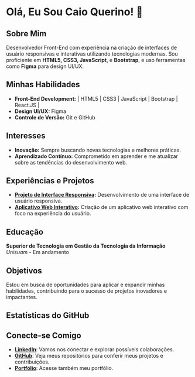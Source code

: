 # Olá, Eu Sou Caio Querino! 👋

## Sobre Mim

Desenvolvedor Front-End com experiência na criação de interfaces de usuário responsivas e interativas utilizando tecnologias modernas. Sou proficiente em **HTML5, CSS3, JavaScript**, e **Bootstrap**, e uso ferramentas como **Figma** para design UI/UX.

## Minhas Habilidades

- **Front-End Development:** | HTML5 | CSS3 | JavaScript | Bootstrap | React.JS |
- **Design UI/UX:** Figma
- **Controle de Versão:** Git e GitHub


## Interesses

- **Inovação:** Sempre buscando novas tecnologias e melhores práticas.
- **Aprendizado Contínuo:** Comprometido em aprender e me atualizar sobre as tendências do desenvolvimento web.

## Experiências e Projetos

- **[Projeto de Interface Responsiva](https://caioquerino.github.io/mangas/):** Desenvolvimento de uma interface de usuário responsiva.
- **[Aplicativo Web Interativo](https://caioquerino.github.io/encontre-whatsapp/):** Criação de um aplicativo web interativo com foco na experiência do usuário.

## Educação

**Superior de Tecnologia em Gestão da Tecnologia da Informação**  
_Unisuam_ - Em andamento

## Objetivos

Estou em busca de oportunidades para aplicar e expandir minhas habilidades, contribuindo para o sucesso de projetos inovadores e impactantes.

## Estatísticas do GitHub


## Conecte-se Comigo

- **[LinkedIn](inkedin.com/in/caio-querino-1257622a5/)**: Vamos nos conectar e explorar possíveis colaborações.
- **[GitHub](https://github.com/CaioQuerino)**: Veja meus repositórios para conferir meus projetos e contribuições.
- **[Portfólio](https://caioquerino.github.io/portfolio-caio/#habilidades)**: Acesse também meu portfólio.

